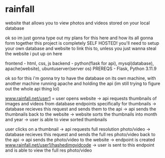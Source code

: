 # rainfall
website that allows you to view photos and videos stored on your local database

ok so im just gonna type out my plans for this here and how its all gonna form together
this project is completely SELF HOSTED! you'll need to setup your own database and website to link this to, unless you just wanna steal the website i put up on here

frontend - html, css, js
backend - python(flask for api), mysql(database), apache(website), ubuntuserver(server os)
PREREQS - Flask, Python 3.11.9

ok so for this i'm gonna try to have the database on its own machine, with another machine running apache and holding the api (im still trying to figure out the whole api thing lol)

www.rainfall.net/user1 = user opens website -> api requests thumbnails of images and videos from database endpoints specifically for thumbnails -> database recieves this request and sends them to the api -> api sends the thumbnails back to the website -> website sorts the thumbnails into month and year -> user is able to view sorted thumbnails

user clicks on a thumbnail -> api requests full resolution photo/video -> database recieves this request and sends the full res photo/video back to the api -> api sends the photo/video to the website -> endpoint is created www.rainfall.net/user1/hashedimgvidcode -> user is sent to this endpoint and is able to view the full res photo/video
